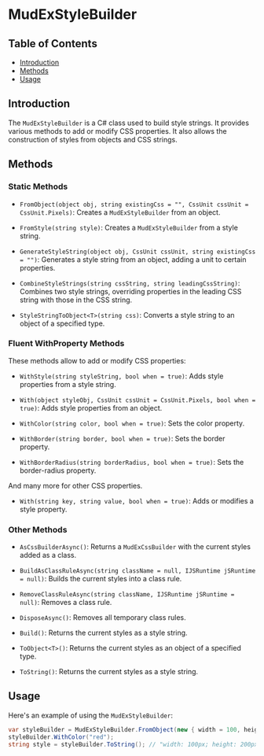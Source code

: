 ﻿# MudExStyleBuilder

## Table of Contents
- [Introduction](#introduction)
- [Methods](#methods)
- [Usage](#usage)

## Introduction
The `MudExStyleBuilder` is a C# class used to build style strings. It provides various methods to add or modify CSS properties. It also allows the construction of styles from objects and CSS strings.

## Methods

### Static Methods

- `FromObject(object obj, string existingCss = "", CssUnit cssUnit = CssUnit.Pixels)`: Creates a `MudExStyleBuilder` from an object.

- `FromStyle(string style)`: Creates a `MudExStyleBuilder` from a style string.

- `GenerateStyleString(object obj, CssUnit cssUnit, string existingCss = "")`: Generates a style string from an object, adding a unit to certain properties.

- `CombineStyleStrings(string cssString, string leadingCssString)`: Combines two style strings, overriding properties in the leading CSS string with those in the CSS string.

- `StyleStringToObject<T>(string css)`: Converts a style string to an object of a specified type.

### Fluent WithProperty Methods

These methods allow to add or modify CSS properties:

- `WithStyle(string styleString, bool when = true)`: Adds style properties from a style string.

- `With(object styleObj, CssUnit cssUnit = CssUnit.Pixels, bool when = true)`: Adds style properties from an object.

- `WithColor(string color, bool when = true)`: Sets the color property.

- `WithBorder(string border, bool when = true)`: Sets the border property.

- `WithBorderRadius(string borderRadius, bool when = true)`: Sets the border-radius property.

And many more for other CSS properties.

- `With(string key, string value, bool when = true)`: Adds or modifies a style property.

### Other Methods

- `AsCssBuilderAsync()`: Returns a `MudExCssBuilder` with the current styles added as a class.

- `BuildAsClassRuleAsync(string className = null, IJSRuntime jSRuntime = null)`: Builds the current styles into a class rule.

- `RemoveClassRuleAsync(string className, IJSRuntime jSRuntime = null)`: Removes a class rule.

- `DisposeAsync()`: Removes all temporary class rules.

- `Build()`: Returns the current styles as a style string.

- `ToObject<T>()`: Returns the current styles as an object of a specified type.

- `ToString()`: Returns the current styles as a style string.

## Usage

Here's an example of using the `MudExStyleBuilder`:

```c#
var styleBuilder = MudExStyleBuilder.FromObject(new { width = 100, height = 200 });
styleBuilder.WithColor("red");
string style = styleBuilder.ToString(); // "width: 100px; height: 200px; color: red;"
```
